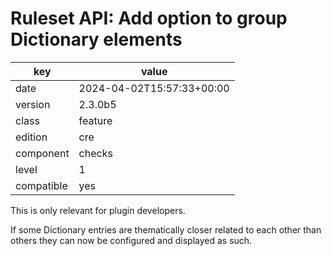 [//]: # (werk v2)
# Ruleset API: Add option to group Dictionary elements

key        | value
---------- | ---
date       | 2024-04-02T15:57:33+00:00
version    | 2.3.0b5
class      | feature
edition    | cre
component  | checks
level      | 1
compatible | yes

This is only relevant for plugin developers.

If some Dictionary entries are thematically closer related to each other than others they can now be configured and displayed as such.

